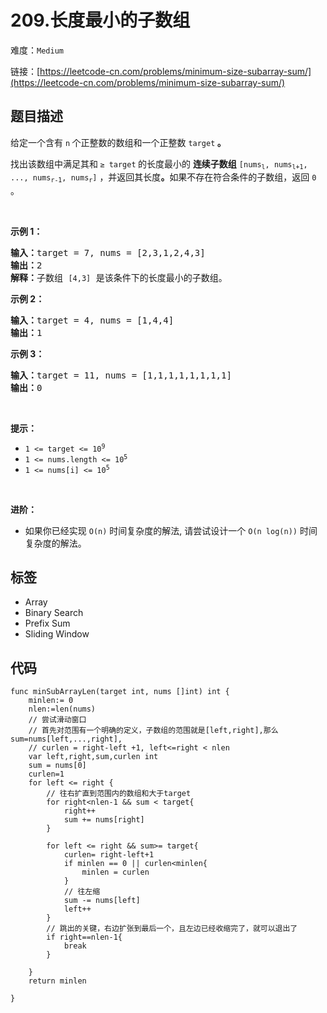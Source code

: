 # 209.长度最小的子数组

难度：`Medium`

 链接：[https://leetcode-cn.com/problems/minimum-size-subarray-sum/](https://leetcode-cn.com/problems/minimum-size-subarray-sum/)

## 题目描述

<p>给定一个含有 <code>n</code><strong> </strong>个正整数的数组和一个正整数 <code>target</code><strong> 。</strong></p>

<p>找出该数组中满足其和<strong> </strong><code>≥ target</code><strong> </strong>的长度最小的 <strong>连续子数组</strong> <code>[nums<sub>l</sub>, nums<sub>l+1</sub>, ..., nums<sub>r-1</sub>, nums<sub>r</sub>]</code> ，并返回其长度<strong>。</strong>如果不存在符合条件的子数组，返回 <code>0</code> 。</p>

<p> </p>

<p><strong>示例 1：</strong></p>

<pre>
<strong>输入：</strong>target = 7, nums = [2,3,1,2,4,3]
<strong>输出：</strong>2
<strong>解释：</strong>子数组 <code>[4,3]</code> 是该条件下的长度最小的子数组。
</pre>

<p><strong>示例 2：</strong></p>

<pre>
<strong>输入：</strong>target = 4, nums = [1,4,4]
<strong>输出：</strong>1
</pre>

<p><strong>示例 3：</strong></p>

<pre>
<strong>输入：</strong>target = 11, nums = [1,1,1,1,1,1,1,1]
<strong>输出：</strong>0
</pre>

<p> </p>

<p><strong>提示：</strong></p>

<ul>
	<li><code>1 <= target <= 10<sup>9</sup></code></li>
	<li><code>1 <= nums.length <= 10<sup>5</sup></code></li>
	<li><code>1 <= nums[i] <= 10<sup>5</sup></code></li>
</ul>

<p> </p>

<p><strong>进阶：</strong></p>

<ul>
	<li>如果你已经实现<em> </em><code>O(n)</code> 时间复杂度的解法, 请尝试设计一个 <code>O(n log(n))</code> 时间复杂度的解法。</li>
</ul>

## 标签

 - Array 
 - Binary Search 
 - Prefix Sum 
 - Sliding Window 

## 代码

```golang
func minSubArrayLen(target int, nums []int) int {
    minlen:= 0
    nlen:=len(nums)
    // 尝试滑动窗口
    // 首先对范围有一个明确的定义，子数组的范围就是[left,right],那么sum=nums[left,...,right],
    // curlen = right-left +1, left<=right < nlen 
    var left,right,sum,curlen int
    sum = nums[0]
    curlen=1
    for left <= right {
        // 往右扩直到范围内的数组和大于target
        for right<nlen-1 && sum < target{
            right++
            sum += nums[right]
        }
        
        for left <= right && sum>= target{
            curlen= right-left+1 
            if minlen == 0 || curlen<minlen{
                minlen = curlen
            }
            // 往左缩
            sum -= nums[left]
            left++
        }
        // 跳出的关键，右边扩张到最后一个，且左边已经收缩完了，就可以退出了
        if right==nlen-1{
            break
        }
        
    }
    return minlen

}
```